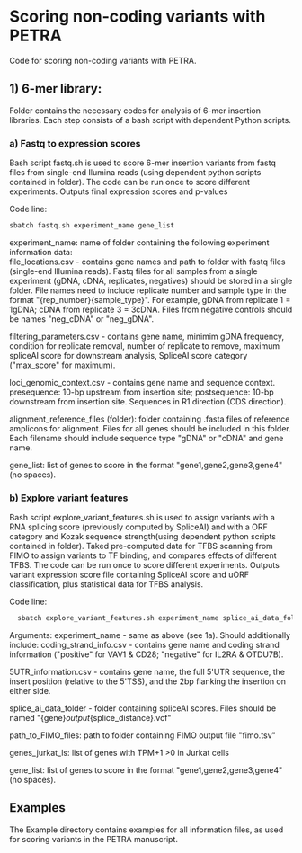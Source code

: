 # Scoring non-coding variants with PETRA

Code for scoring non-coding variants with PETRA.

## 1) 6-mer library:
Folder contains the necessary codes for analysis of 6-mer insertion libraries. Each step consists of a bash script with dependent Python scripts. 

### a) Fastq to expression scores 
Bash script fastq.sh is used to score 6-mer insertion variants from fastq files from single-end Ilumina reads (using dependent python scripts contained in folder). The code can be run once to score different experiments. 
Outputs final expression scores and p-values

Code line: 
```bash
sbatch fastq.sh experiment_name gene_list
```

experiment_name: name of folder containing the following experiment information data:	
file_locations.csv - contains gene names and path to folder with fastq files (single-end Illumina reads). Fastq files for all samples from a single experiment (gDNA, cDNA, replicates, negatives) should be stored in a single folder. File names need to include replicate number and sample type in the format "{rep_number}{sample_type}". For example, gDNA from replicate 1 = 1gDNA; cDNA from replicate 3 = 3cDNA. Files from negative controls should be names "neg_cDNA" or "neg_gDNA". 

filtering_parameters.csv - contains gene name, minimim gDNA frequency, condition for replicate removal, number of replicate to remove, maximum spliceAI score for downstream analysis, SpliceAI score category ("max_score" for maximum). 

loci_genomic_context.csv - contains gene name and sequence context. presequence: 10-bp upstream from insertion site; postsequence: 10-bp downstream from insertion site. Sequences in R1 direction (CDS direction). 

alignment_reference_files (folder): folder containing .fasta files of reference amplicons for alignment. Files for all genes should be included in this folder. Each filename should include sequence type "gDNA" or "cDNA" and gene name. 

gene_list: list of genes to score in the format "gene1,gene2,gene3,gene4" (no spaces).  

### b) Explore variant features
Bash script explore_variant_features.sh is used to assign variants with a RNA splicing score (previously computed by SpliceAI) and with a ORF category and Kozak sequence strength(using dependent python scripts contained in folder). Taked pre-computed data for TFBS scanning from FIMO to assign variants to TF binding, and compares effects of different TFBS. The code can be run once to score different experiments. 
Outputs variant expression score file containing SpliceAI score and uORF classification, plus statistical data for TFBS analysis. 

Code line: 
```bash
  sbatch explore_variant_features.sh experiment_name splice_ai_data_folder path_to_FIMO_files genes_jurkat_ls gene_list
```

Arguments:
experiment_name - same as above (see 1a). Should additionally include: 
coding_strand_info.csv - contains gene name and coding strand information ("positive" for VAV1 & CD28; "negative" for IL2RA & OTDU7B). 

5UTR_information.csv - contains gene name, the full 5'UTR sequence, the insert position (relative to the 5'TSS), and the 2bp flanking the insertion on either side.  

splice_ai_data_folder - folder containing spliceAI scores. Files should be named "{gene}_output_{splice_distance}.vcf"

path_to_FIMO_files: path to folder containing FIMO output file "fimo.tsv"

genes_jurkat_ls: list of genes with TPM+1 >0 in Jurkat cells

gene_list: list of genes to score in the format "gene1,gene2,gene3,gene4" (no spaces).  

## Examples
The Example directory contains examples for all information files, as used for scoring variants in the PETRA manuscript. 
